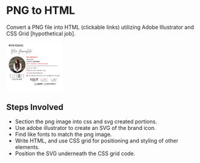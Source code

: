 # PNG to HTML
Convert a PNG file into HTML (clickable links) utilizing Adobe Illustrator and CSS Grid [hypothetical job].


<img src="imgs/Mie Signature.png" alt="mie brand icon" width="150px" />

## Steps Involved
* Section the png image into css and svg created portions.
* Use adobe illustrator to create an SVG of the brand icon.
* Find like fonts to match the png image. 
* Write HTML, and use CSS grid for positioning and styling of other elements. 
* Position the SVG underneath the CSS grid code. 

